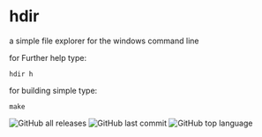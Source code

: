 # hdir
a simple file explorer for the windows command line


for Further help type:

    hdir h
    

for building simple type:

    make
    

![GitHub all releases](https://img.shields.io/github/downloads/just6chill/hdir/total)
![GitHub last commit](https://img.shields.io/github/last-commit/just6chill/hdir)
![GitHub top language](https://img.shields.io/github/languages/top/just6chill/hdir)
